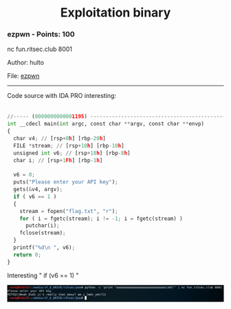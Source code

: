 <h1 align="center">Exploitation binary</h1>


<h3>ezpwn - Points: 100</h3>

nc fun.ritsec.club 8001

Author: hulto


File: <a href="https://github.com/Ne0Lux-C1Ph3r/WRITE-UP/edit/master/RITSEC_CTF_2018/Files/ezpwn">ezpwn</a>


-------------------------------------------------------------


Code source with IDA PRO interesting:

``` python

//----- (0000000000001195) ----------------------------------------------------
int __cdecl main(int argc, const char **argv, const char **envp)
{
  char v4; // [rsp+0h] [rbp-20h]
  FILE *stream; // [rsp+10h] [rbp-10h]
  unsigned int v6; // [rsp+18h] [rbp-8h]
  char i; // [rsp+1Fh] [rbp-1h]

  v6 = 0;
  puts("Please enter your API key");
  gets(&v4, argv);
  if ( v6 == 1 )
  {
    stream = fopen("flag.txt", "r");
    for ( i = fgetc(stream); i != -1; i = fgetc(stream) )
      putchar(i);
    fclose(stream);
  }
  printf("%d\n ", v6);
  return 0;
}

```

Interesting " if (v6 == 1) "


<img src="https://github.com/Ne0Lux-C1Ph3r/WRITE-UP/blob/master/RITSEC_CTF_2018/Files/pwn.png">

